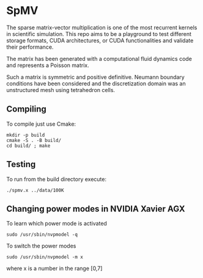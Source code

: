 # SpMV

The sparse matrix-vector multiplication is one of the most recurrent kernels in scientific simulation.
This repo aims to be a playground to test different storage formats, CUDA architectures, or CUDA functionalities and validate their performance.

The matrix has been generated with a computational fluid dynamics code and represents a Poisson matrix.

Such a matrix is symmetric and positive definitive. Neumann boundary conditions have been considered and the discretization domain was an unstructured mesh using tetrahedron cells.

## Compiling

To compile just use Cmake:

```
mkdir -p build
cmake -S . -B build/
cd build/ ; make
```

## Testing

To run from the build directory execute:

```
./spmv.x ../data/100K
```

## Changing power modes in NVIDIA Xavier AGX

To learn which power mode is activated 
```
sudo /usr/sbin/nvpmodel -q
```

To switch the power modes 
```
sudo /usr/sbin/nvpmodel -m x
```
where x is a number in the range [0,7]
